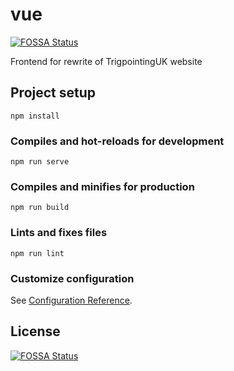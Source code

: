 # vue
[![FOSSA Status](https://app.fossa.com/api/projects/git%2Bgithub.com%2FTrigpointingUK%2Fvue.svg?type=shield)](https://app.fossa.com/projects/git%2Bgithub.com%2FTrigpointingUK%2Fvue?ref=badge_shield)


Frontend for rewrite of TrigpointingUK website

## Project setup

```
npm install
```

### Compiles and hot-reloads for development

```
npm run serve
```

### Compiles and minifies for production

```
npm run build
```

### Lints and fixes files

```
npm run lint
```

### Customize configuration

See [Configuration Reference](https://cli.vuejs.org/config/).


## License
[![FOSSA Status](https://app.fossa.com/api/projects/git%2Bgithub.com%2FTrigpointingUK%2Fvue.svg?type=large)](https://app.fossa.com/projects/git%2Bgithub.com%2FTrigpointingUK%2Fvue?ref=badge_large)